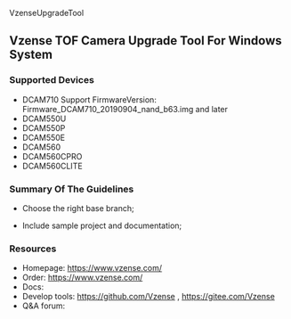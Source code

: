VzenseUpgradeTool

## Vzense TOF Camera Upgrade Tool For Windows System

### Supported Devices

- DCAM710 Support FirmwareVersion: Firmware_DCAM710_20190904_nand_b63.img and later
- DCAM550U
- DCAM550P
- DCAM550E
- DCAM560
- DCAM560CPRO
- DCAM560CLITE

### Summary Of The Guidelines

- Choose the right base branch;

- Include sample project and documentation;

### Resources

- Homepage: https://www.vzense.com/
- Order: https://www.vzense.com/
- Docs:
- Develop tools: https://github.com/Vzense , https://gitee.com/Vzense
- Q&A forum: 
